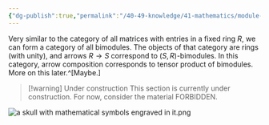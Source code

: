 ```yaml
---
{"dg-publish":true,"permalink":"/40-49-knowledge/41-mathematics/module-theory/bimodules/the-2-category-of-bimodules/","tags":["#module_theory"],"updated":"2024-10-10T06:46:19-07:00"}
---
```


Very similar to the category of all matrices with entries in a fixed ring $R$, we can form a category of all bimodules. The objects of that category are rings (with unity), and arrows $R\to S$ correspond to $(S,R)$-bimodules. In this category, arrow composition corresponds to tensor product of bimodules. More on this later.^[Maybe.]

> [!warning] Under construction
> This section is currently under construction. For now, consider the material FORBIDDEN.

![a skull with mathematical symbols engraved in it.png](/img/user/90-99%20Meta/91%20Images/a%20skull%20with%20mathematical%20symbols%20engraved%20in%20it.png)